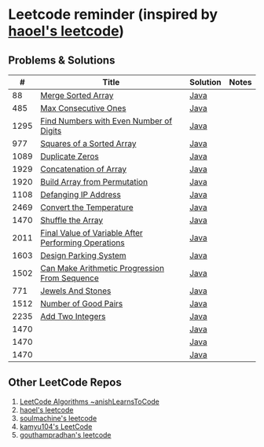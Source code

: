 # Leetcode reminder (inspired by [haoel's leetcode](https://github.com/haoel/leetcode))

## Problems & Solutions

| #    | Title                                                                                                                                     | Solution                                                                                                              | Notes |
|------|-------------------------------------------------------------------------------------------------------------------------------------------|-----------------------------------------------------------------------------------------------------------------------| --------------------- |
| 88   | [Merge Sorted Array](https://leetcode.com/problems/merge-sorted-array)                                                                    | [Java](https://github.com/vlsidlyarevich/leetcode/java/88_Merge_Sorted_Array.java)                                    | 
| 485  | [Max Consecutive Ones](https://leetcode.com/problems/max-consecutive-ones/)                                                               | [Java](https://github.com/vlsidlyarevich/leetcode/java/485_Max_Consecutive_Ones.java)                                 | 
| 1295 | [Find Numbers with Even Number of Digits](https://leetcode.com/problems/find-numbers-with-even-number-of-digits/)                         | [Java](https://github.com/vlsidlyarevich/leetcode/java/1295_Find_Numbers_With_Even_Number_Of_Digits.java)             | 
| 977  | [Squares of a Sorted Array](https://leetcode.com/problems/squares-of-a-sorted-array/)                                                     | [Java](https://github.com/vlsidlyarevich/leetcode/java/977_Squares_of_a_Sorted_Array.java)                            | 
| 1089 | [Duplicate Zeros](https://leetcode.com/problems/duplicate-zeros/)                                                                         | [Java](https://github.com/vlsidlyarevich/leetcode/java/1089_Duplicate_Zeros.java)                                     |
| 1929 | [Concatenation of Array](https://leetcode.com/problems/concatenation-of-array/)                                                           | [Java](https://github.com/vlsidlyarevich/leetcode/java/1929_Concatenation_of_Array.java)                              |
| 1920 | [Build Array from Permutation](https://leetcode.com/problems/build-array-from-permutation/)                                               | [Java](https://github.com/vlsidlyarevich/leetcode/java/1920_Build_Array_From_Permutation.java)                        |
| 1108 | [Defanging IP Address](https://leetcode.com/problems/defanging-an-ip-address/)                                                            | [Java](https://github.com/vlsidlyarevich/leetcode/java/1108_Defanging_IP_Address.java)                                |
| 2469 | [Convert the Temperature](https://leetcode.com/problems/convert-the-temperature/)                                                         | [Java](https://github.com/vlsidlyarevich/leetcode/java/2469_Convert_The_Temperature.java)                             |
| 1470 | [Shuffle the Array](https://leetcode.com/problems/shuffle-the-array/)                                                                     | [Java](https://github.com/vlsidlyarevich/leetcode/java/1470_Shuffle_The_Array.java)                                   |
| 2011 | [Final Value of Variable After Performing Operations](https://leetcode.com/problems/final-value-of-variable-after-performing-operations/) | [Java](https://github.com/vlsidlyarevich/leetcode/java/2011_Final_Value_Of_Variable_After_Performing_Operations.java) |
| 1603 | [Design Parking System](https://leetcode.com/problems/design-parking-system/)                                                             | [Java](https://github.com/vlsidlyarevich/leetcode/java/1603_Design_Parking_System.java)                               |
| 1502 | [Can Make Arithmetic Progression From Sequence](https://leetcode.com/problems/can-make-arithmetic-progression-from-sequence/description/) | [Java](https://github.com/vlsidlyarevich/leetcode/java/1502_Can_Make_Arithmetic_Progression_From_Sequences.java)      |
| 771  | [Jewels And Stones](https://leetcode.com/problems/jewels-and-stones/)                                                                     | [Java](https://github.com/vlsidlyarevich/leetcode/java/771_Jewels_And_Stones.java.java)                               |
| 1512 | [Number of Good Pairs](https://leetcode.com/problems/number-of-good-pairs/)                                                               | [Java](https://github.com/vlsidlyarevich/leetcode/java/1512_Number_Of_Good_Pairs.java.java)                           |
| 2235 | [Add Two Integers](https://leetcode.com/problems/add-two-integers/)                                                                       | [Java](https://github.com/vlsidlyarevich/leetcode/java/2235_Add_Two_Integers.java)                                    |
| 1470 | []()                                                                                                                                      | [Java](https://github.com/vlsidlyarevich/leetcode/java/.java)                                                         |
| 1470 | []()                                                                                                                                      | [Java](https://github.com/vlsidlyarevich/leetcode/java/.java)                                                         |
| 1470 | []()                                                                                                                                      | [Java](https://github.com/vlsidlyarevich/leetcode/java/.java)                                                         |

## Other LeetCode Repos

1. [LeetCode Algorithms ~anishLearnsToCode](https://github.com/anishLearnsToCode/leetcode-algorithms)
1. [haoel's leetcode](https://github.com/haoel/leetcode)
1. [soulmachine's leetcode](https://github.com/soulmachine/leetcode)
1. [kamyu104's LeetCode](https://github.com/kamyu104/LeetCode)
1. [gouthampradhan's leetcode](https://github.com/gouthampradhan/leetcode)
